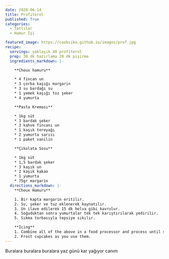 ```yaml
---
date: 2020-06-14
title: Profiterol
published: True
categories:
  - Tatlılar
  - Hamur İşi

featured_image: https://cookciko.github.io/images/prof.jpg
recipe:
  servings: yaklaşık 40 profiterol
  prep: 30 dk hazırlama 20 dk pişirme
  ingredients_markdown: |-

    **Choux hamuru**

    * 4 fincan un
    * 3 çorba kaşığı margarin
    * 3 su bardağı su
    * 1 yemek kaşığı toz şeker
    * 4 yumurta

    **Pasta Kreması**

    * 1kg süt
    * 3 bardak şeker
    * 3 kahve fincanı un
    * 1 kaşık tereyağı
    * 2 yumurta sarısı
    * 1 paket vanilin

    **Çikolata Sosu**

    * 1kg süt
    * 1,5 bardak şeker
    * 3 kaşık un
    * 2 kaşık kakao
    * 1 yumurta
    * 75gr margarin
  directions_markdown: |-
    **Choux Hamuru**

    1. Bir kapta margarin eritilir.
    2. Su, şeker ve tuz eklenerek kaynatılır.
    3. Un ilave edilerek 15 dk helva gibi kavrulur.
    4. Soğuduktan sonra yumurtalar tek tek karıştırılarak yedirilir.
    5. Sıkma torbasıyla tepsiye sıkılır.

    **Icing**
    1. Combine all of the above in a food processor and process until smooth. Refrigerate.
    2. Frost cupcakes as you use them.
---
```

Buralara buralara buralara yaz günü kar yağıyor canım 

